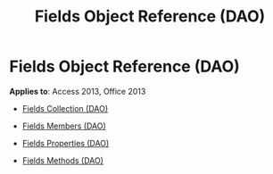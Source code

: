 ﻿---
title: Fields Object Reference (DAO)
TOCTitle: Fields Object
ms:assetid: 2c85ad07-f3b7-471a-954e-7295bd4c13f2
ms:mtpsurl: https://msdn.microsoft.com/library/Dn124179(v=office.15)
ms:contentKeyID: 52071815
ms.date: 09/18/2015
mtps_version: v=office.15
---

# Fields Object Reference (DAO)


**Applies to**: Access 2013, Office 2013



  - [Fields Collection (DAO)](fields-collection-dao.md)

  - [Fields Members (DAO)](fields-members-dao.md)

  - [Fields Properties (DAO)](fields-properties-dao.md)

  - [Fields Methods (DAO)](fields-methods-dao.md)

